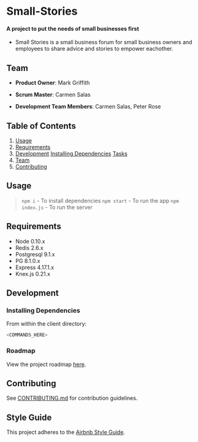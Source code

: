 # Small-Stories

#### A project to put the needs of small businesses first

- Small Stories is a small business forum for small business owners and employees to share advice and stories to empower eachother.

## Team


- **Product Owner**: Mark Griffith
- **Scrum Master**: Carmen Salas

- **Development Team Members**: Carmen Salas, Peter Rose

## Table of Contents

1. [Usage](#Usage)
2. [Requirements](#requirements)
3. [Development](#development)
   [Installing Dependencies](#installing-dependencies)
   [Tasks](#tasks)
4. [Team](#team)
5. [Contributing](#contributing)

## Usage

> `npm i` - To install dependencies
> `npm start` - To run the app
> `npm index.js` - To run the server

## Requirements

- Node 0.10.x
- Redis 2.6.x
- Postgresql 9.1.x
- PG 8.1.0.x
- Express 4.17.1.x
- Knex.js 0.21.x

## Development

### Installing Dependencies

From within the client directory:

```sh
<COMMANDS_HERE>
```

### Roadmap

View the project roadmap [here](LINK_TO_PROJECTS_TAB).

## Contributing

See [CONTRIBUTING.md](CONTRIBUTING.md) for contribution guidelines.

## Style Guide

This project adheres to the [Airbnb Style Guide](https://github.com/airbnb/javascript).
